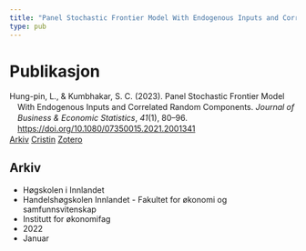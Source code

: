 ```yaml
---
title: "Panel Stochastic Frontier Model With Endogenous Inputs and Correlated Random Components"
type: pub
---
```

<h1>Publikasjon</h1>
<article id="csl-bib-container-E4FCXR9R" class="csl-bib-container">
  <div class="csl-bib-body" style="line-height: 1.35; padding-left: 1em; text-indent:-1em;">
  <div class="csl-entry">Hung-pin, L., &amp; Kumbhakar, S. C. (2023). Panel Stochastic Frontier Model With Endogenous Inputs and Correlated Random Components. <i>Journal of Business &amp; Economic Statistics</i>, <i>41</i>(1), 80&#x2013;96. <a href="https://doi.org/10.1080/07350015.2021.2001341">https://doi.org/10.1080/07350015.2021.2001341</a></div>
</div>
  <div class="csl-bib-buttons">
    <a href="#taxonomy-article-E4FCXR9R" class="csl-bib-button">Arkiv</a>
    <a href="https://app.cristin.no/results/show.jsf?id=1976763" alt="Cristin URL" class="csl-bib-button">Cristin</a>
    <a href="http://zotero.org/groups/5022929/items/E4FCXR9R" alt="Zotero URL" class="csl-bib-button">Zotero</a>
  </div>
  <div id="csl-bib-meta-container-E4FCXR9R"></div>
</article>
<div id="csl-bib-meta-E4FCXR9R" class="csl-bib-meta">
  <article id="taxonomy-article-E4FCXR9R" class="taxonomy-article">
    <h1>Arkiv</h1>
    <ul>
      <li>Høgskolen i Innlandet</li>
      <li>Handelshøgskolen Innlandet - Fakultet for økonomi og samfunnsvitenskap</li>
      <li>Institutt for økonomifag</li>
      <li>2022</li>
      <li>Januar</li>
    </ul>
  </article>
</div>
